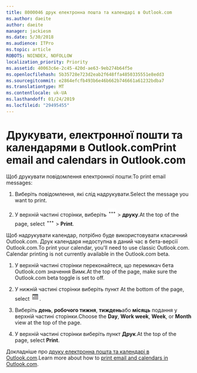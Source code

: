 ```yaml
---
title: 8000046 друк електронна пошта та календарі в Outlook.com
ms.author: daeite
author: daeite
manager: jackiesm
ms.date: 5/30/2018
ms.audience: ITPro
ms.topic: article
ROBOTS: NOINDEX, NOFOLLOW
localization_priority: Priority
ms.assetid: 40063c6e-2c45-420d-ae63-9eb274b64f5e
ms.openlocfilehash: 5b35728e723d2eab2f648ffa4850335551e8edd3
ms.sourcegitcommit: e2864efcfb493b6e46b662b746661a61232bdba7
ms.translationtype: MT
ms.contentlocale: uk-UA
ms.lasthandoff: 01/24/2019
ms.locfileid: "29495455"
---
```

# <a name="print-email-and-calendars-in-outlookcom"></a><span data-ttu-id="d02a2-102">Друкувати, електронної пошти та календарями в Outlook.com</span><span class="sxs-lookup"><span data-stu-id="d02a2-102">Print email and calendars in Outlook.com</span></span>

<span data-ttu-id="d02a2-103">Щоб друкувати повідомлення електронної пошти:</span><span class="sxs-lookup"><span data-stu-id="d02a2-103">To print email messages:</span></span>
  
1. <span data-ttu-id="d02a2-104">Виберіть повідомлення, які слід надрукувати.</span><span class="sxs-lookup"><span data-stu-id="d02a2-104">Select the message you want to print.</span></span>
    
2. <span data-ttu-id="d02a2-105">У верхній частині сторінки, виберіть ![додаткові дії](media/64993e8a-4a62-43b1-aa05-90f5ad4cba54.png) \> **друку**.</span><span class="sxs-lookup"><span data-stu-id="d02a2-105">At the top of the page, select ![More actions](media/64993e8a-4a62-43b1-aa05-90f5ad4cba54.png) \> **Print**.</span></span> 
    
<span data-ttu-id="d02a2-p101">Щоб надрукувати календар, потрібно буде використовувати класичний Outlook.com. Друк календаря недоступна в даний час в бета-версії Outlook.com.</span><span class="sxs-lookup"><span data-stu-id="d02a2-p101">To print your calendar, you'll need to use classic Outlook.com. Calendar printing is not currently available in the Outlook.com beta.</span></span>
  
1. <span data-ttu-id="d02a2-108">У верхній частині сторінки переконайтеся, що перемикач бета Outlook.com значення Вимк.</span><span class="sxs-lookup"><span data-stu-id="d02a2-108">At the top of the page, make sure the Outlook.com beta toggle is set to off.</span></span>
    
2. <span data-ttu-id="d02a2-109">У нижній частині сторінки виберіть пункт </span><span class="sxs-lookup"><span data-stu-id="d02a2-109">At the bottom of the page, select</span></span> ![Календар](media/9e1a821a-c32e-4851-a866-342a39ffdca0.png)<span data-ttu-id="d02a2-111">.</span><span class="sxs-lookup"><span data-stu-id="d02a2-111"></span></span>
    
3. <span data-ttu-id="d02a2-112">Виберіть **день**, **робочого тижня**, **тиждень**або **місяць** подання у верхній частині сторінки.</span><span class="sxs-lookup"><span data-stu-id="d02a2-112">Choose the **Day**, **Work week**, **Week**, or **Month** view at the top of the page.</span></span> 
    
4. <span data-ttu-id="d02a2-113">У верхній частині сторінки виберіть пункт **Друк**.</span><span class="sxs-lookup"><span data-stu-id="d02a2-113">At the top of the page, select **Print**.</span></span> 
    
<span data-ttu-id="d02a2-114">Докладніше про [друку електронна пошта та календарі в Outlook.com](https://go.microsoft.com/fwlink/p/?linkid=2001208&amp;clcid=0x409).</span><span class="sxs-lookup"><span data-stu-id="d02a2-114">Learn more about how to [print email and calendars in Outlook.com](https://go.microsoft.com/fwlink/p/?linkid=2001208&amp;clcid=0x409).</span></span>
  

